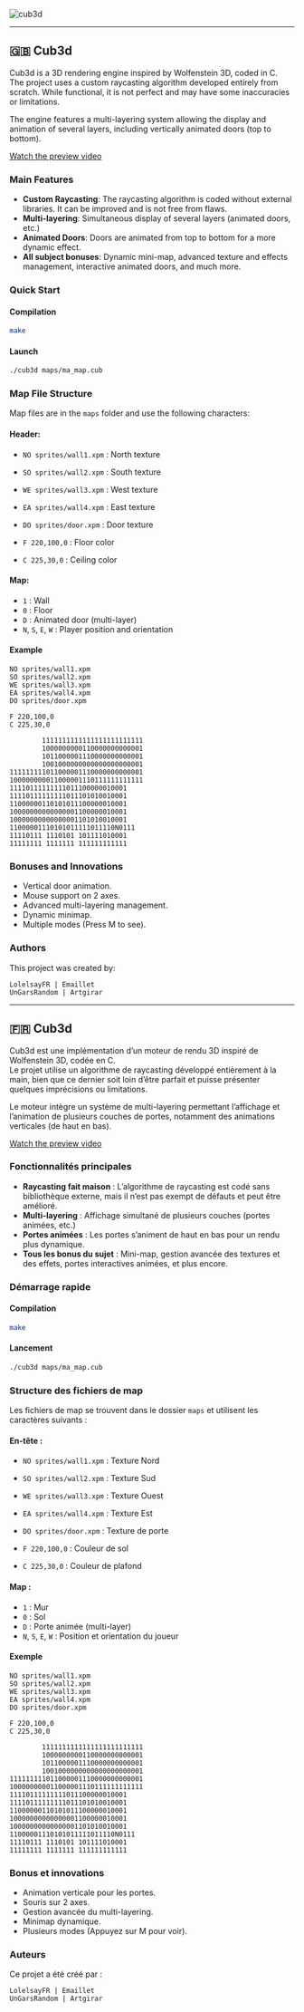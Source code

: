 ![cub3d](https://github.com/user-attachments/assets/4dca35d8-d343-431a-82c2-601fbb338da4)

---

## 🇬🇧 Cub3d

Cub3d is a 3D rendering engine inspired by Wolfenstein 3D, coded in C.  
The project uses a custom raycasting algorithm developed entirely from scratch. While functional, it is not perfect and may have some inaccuracies or limitations.

The engine features a multi-layering system allowing the display and animation of several layers, including vertically animated doors (top to bottom).

[Watch the preview video](https://youtu.be/EaiauUu7J_s)

### Main Features

- **Custom Raycasting**: The raycasting algorithm is coded without external libraries. It can be improved and is not free from flaws.
- **Multi-layering**: Simultaneous display of several layers (animated doors, etc.)
- **Animated Doors**: Doors are animated from top to bottom for a more dynamic effect.
- **All subject bonuses**: Dynamic mini-map, advanced texture and effects management, interactive animated doors, and much more.

### Quick Start

#### Compilation

```bash
make
```

#### Launch

```bash
./cub3d maps/ma_map.cub
```

### Map File Structure

Map files are in the `maps` folder and use the following characters:

#### Header:
- `NO sprites/wall1.xpm`  : North texture
- `SO sprites/wall2.xpm`  : South texture
- `WE sprites/wall3.xpm`  : West texture
- `EA sprites/wall4.xpm`  : East texture
- `DO sprites/door.xpm`   : Door texture

- `F 220,100,0`           : Floor color
- `C 225,30,0`            : Ceiling color

#### Map:
- `1` : Wall
- `0` : Floor
- `D` : Animated door (multi-layer)
- `N`, `S`, `E`, `W` : Player position and orientation

#### Example

```
NO sprites/wall1.xpm
SO sprites/wall2.xpm
WE sprites/wall3.xpm
EA sprites/wall4.xpm
DO sprites/door.xpm

F 220,100,0
C 225,30,0

        1111111111111111111111111
        1000000000110000000000001
        1011000001110000000000001
        1001000000000000000000001
111111111011000001110000000000001
100000000011000001110111111111111
11110111111111011100000010001
11110111111111011101010010001
11000000110101011100000010001
10000000000000001100000010001
10000000000000001101010010001
11000001110101011111011110N0111
11110111 1110101 101111010001
11111111 1111111 111111111111
```

### Bonuses and Innovations

- Vertical door animation.
- Mouse support on 2 axes.
- Advanced multi-layering management.
- Dynamic minimap.
- Multiple modes (Press M to see).

### Authors

This project was created by:

    LolelsayFR | Emaillet
    UnGarsRandom | Artgirar

---

## 🇫🇷 Cub3d

Cub3d est une implémentation d’un moteur de rendu 3D inspiré de Wolfenstein 3D, codée en C.  
Le projet utilise un algorithme de raycasting développé entièrement à la main, bien que ce dernier soit loin d’être parfait et puisse présenter quelques imprécisions ou limitations.

Le moteur intègre un système de multi-layering permettant l’affichage et l’animation de plusieurs couches de portes, notamment des animations verticales (de haut en bas).

[Watch the preview video](https://youtu.be/EaiauUu7J_s)

### Fonctionnalités principales

- **Raycasting fait maison** : L’algorithme de raycasting est codé sans bibliothèque externe, mais il n’est pas exempt de défauts et peut être amélioré.
- **Multi-layering** : Affichage simultané de plusieurs couches (portes animées, etc.)
- **Portes animées** : Les portes s’animent de haut en bas pour un rendu plus dynamique.
- **Tous les bonus du sujet** : Mini-map, gestion avancée des textures et des effets, portes interactives animées, et plus encore.

### Démarrage rapide

#### Compilation

```bash
make
```

#### Lancement

```bash
./cub3d maps/ma_map.cub
```

### Structure des fichiers de map

Les fichiers de map se trouvent dans le dossier `maps` et utilisent les caractères suivants :

#### En-tête :
- `NO sprites/wall1.xpm`  : Texture Nord
- `SO sprites/wall2.xpm`  : Texture Sud
- `WE sprites/wall3.xpm`  : Texture Ouest
- `EA sprites/wall4.xpm`  : Texture Est
- `DO sprites/door.xpm`   : Texture de porte

- `F 220,100,0`           : Couleur de sol
- `C 225,30,0`            : Couleur de plafond

#### Map :
- `1` : Mur
- `0` : Sol
- `D` : Porte animée (multi-layer)
- `N`, `S`, `E`, `W` : Position et orientation du joueur

#### Exemple

```
NO sprites/wall1.xpm
SO sprites/wall2.xpm
WE sprites/wall3.xpm
EA sprites/wall4.xpm
DO sprites/door.xpm

F 220,100,0
C 225,30,0

        1111111111111111111111111
        1000000000110000000000001
        1011000001110000000000001
        1001000000000000000000001
111111111011000001110000000000001
100000000011000001110111111111111
11110111111111011100000010001
11110111111111011101010010001
11000000110101011100000010001
10000000000000001100000010001
10000000000000001101010010001
11000001110101011111011110N0111
11110111 1110101 101111010001
11111111 1111111 111111111111
```

### Bonus et innovations

- Animation verticale pour les portes.
- Souris sur 2 axes.
- Gestion avancée du multi-layering.
- Minimap dynamique.
- Plusieurs modes (Appuyez sur M pour voir).

### Auteurs

Ce projet a été créé par :

    LolelsayFR | Emaillet
    UnGarsRandom | Artgirar
